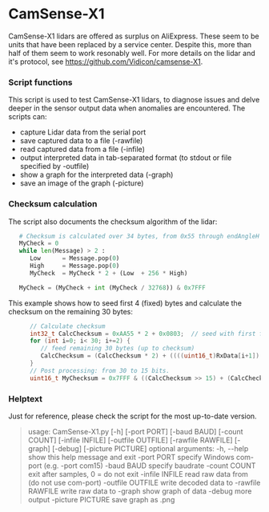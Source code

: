 # CamSense-X1
CamSense-X1 lidars are offered as surplus on AliExpress. These seem to be units that have been replaced by a service center. Despite this, more than half of them seem to work resonably well.
For more details on the lidar and it's protocol, see https://github.com/Vidicon/camsense-X1.

### Script functions
This script is used to test CamSense-X1 lidars, to diagnose issues and delve deeper in the sensor output data when anomalies are encountered.
The scripts can:
* capture Lidar data from the serial port
* save captured data to a file (-rawfile)
* read captured data from a file (-infile)
* output interpreted data in tab-separated format (to stdout or file specified by -outfile)
* show a graph for the interpreted data (-graph)
* save an image of the graph (-picture)

### Checksum calculation
The script also documents the checksum algorithm of the lidar:
```python
   # Checksum is calculated over 34 bytes, from 0x55 through endAngleH
   MyCheck = 0
   while len(Message) > 2 :
      Low      = Message.pop(0)
      High     = Message.pop(0)
      MyCheck  = MyCheck * 2 + (Low  + 256 * High)

   MyCheck = (MyCheck + int (MyCheck / 32768)) & 0x7FFF
```

This example shows how to seed first 4 (fixed) bytes and calculate the checksum on the remaining 30 bytes:
```C++
      // Calculate checksum
      int32_t CalcChecksum = 0xAA55 * 2 + 0x0803;  // seed with first four bytes (ll-hh order)
      for (int i=0; i< 30; i+=2) {
         // feed remaining 30 bytes (up to checksum)
         CalcChecksum = (CalcChecksum * 2) + ((((uint16_t)RxData[i+1]) << 8) | RxData[i]);
      }
      // Post processing: from 30 to 15 bits.
      uint16_t MyChecksum = 0x7FFF & ((CalcChecksum >> 15) + (CalcChecksum & 0x7FFF));
```

### Helptext
Just for reference, please check the script for the most up-to-date version.

> usage: CamSense-X1.py [-h] [-port PORT] [-baud BAUD] [-count COUNT] [-infile INFILE] [-outfile OUTFILE]
                      [-rawfile RAWFILE] [-graph] [-debug] [-picture PICTURE]
>optional arguments:
  -h, --help        show this help message and exit
  -port PORT        specify Windows com-port (e.g. -port com15)
  -baud BAUD        specify baudrate
  -count COUNT      exit after <COUNT> samples, 0 = do not exit
  -infile INFILE    read raw data from <INFILE> (do not use com-port)
  -outfile OUTFILE  write decoded data to <OUTFILE>
  -rawfile RAWFILE  write raw data to <RAWFILE>
  -graph            show graph of data
  -debug            more output
  -picture PICTURE  save graph as <PICTURE>.png
